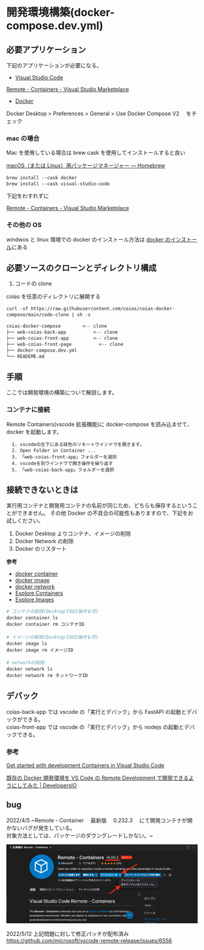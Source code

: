 # 開発環境構築(docker-compose.dev.yml)

## 必要アプリケーション

下記のアプリケーションが必要になる。

- [Visual Studio Code](https://azure.microsoft.com/ja-jp/products/visual-studio-code/)

[Remote - Containers - Visual Studio Marketplace](https://marketplace.visualstudio.com/items?itemName=ms-vscode-remote.remote-containers)

- [Docker](https://www.docker.com/products/docker-desktop)

Docker Desktop > Preferences > General > Use Docker Compose V2 　をチェック

### mac の場合

Mac を使用している場合は brew cask を使用してインストールすると良い

[macOS（または Linux）用パッケージマネージャー — Homebrew](https://brew.sh/index_ja)

```
brew install --cask docker
brew install --cask visual-studio-code
```

下記をわすれずに

[Remote - Containers - Visual Studio Marketplace](https://marketplace.visualstudio.com/items?itemName=ms-vscode-remote.remote-containers)

### その他の OS

windwos と linux 環境での docker のインストール方法は [docker のインストール](./dockerのインストール.md)にある

## 必要ソースのクローンとディレクトリ構成

1. コードの clone

coias を任意のディレクトリに展開する

```
curl -sf https://raw.githubusercontent.com/coias/coias-docker-compose/main/code-clone | sh -s
```

```
coias-docker-compose        <-- clone
├── web-coias-back-app          <-- clone
├── web-coias-front-app         <-- clone
├── web-coias-front-page          <-- clone
├── docker-compose.dev.yml
└── READEME.md
```

## 手順

ここでは開発環境の構築について解説します。

### コンテナに接続

Remote Containers(vscode 拡張機能)に docker-compose を読み込ませて、docker を起動します。

      1. vscodeの左下にある緑色のリモートウインドウを開きます。
      2. Open Folder in Container ...
      3. 「web-coias-front-app」フォルダーを選択
      4. vscodeを別ウインドウで開き操作を繰り返す
      5. 「web-coias-back-app」フォルダーを選択

## 接続できないときは

実行用コンテナと開発用コンテナの名前が同じため、どちらも保存するということができません。
その他 Docker の不具合の可能性もありますので、下記をお試しください。

1. Docker Desktop よりコンテナ、イメージの削除
2. Docker Network の削除
3. Docker のリスタート

**参考**

- [docker container](https://docs.docker.com/engine/reference/commandline/container/)
- [docker image](https://docs.docker.com/engine/reference/commandline/image/)
- [docker network](https://docs.docker.com/engine/reference/commandline/network/)
- [Explore Containers](https://docs.docker.com/desktop/use-desktop/container/)
- [Explore Images](https://docs.docker.com/desktop/use-desktop/images/)

```bash
# コンテナの削除(DesktopでGUI操作も可)
docker container ls
docker container rm コンテナID

# イメージの削除(DesktopでGUI操作も可)
docker image ls
docker image rm イメージID

# networkの削除
docker network ls
docker network rm ネットワークID
```

## デバック

coias-back-app では vscode の「実行とデバック」から FastAPI の起動とデバックができる。  
coias-front-app では vscode の「実行とデバック」から nodejs の起動とデバックできる。

### 参考

[Get started with development Containers in Visual Studio Code](https://code.visualstudio.com/docs/remote/containers-tutorial)

[既存の Docker 開発環境を VS Code の Remote Development で開発できるようにしてみた | DevelopersIO](https://dev.classmethod.jp/articles/add-vs-code-remote-development-settings-to-existing-docker-environment/)

## bug

2022/4/5
~Remote - Container 　最新版　 0.232.3 　にて開発コンテナが開かないバグが発生している。  
対象方法としては、パッケージのダウングレードしかない。~

![image](./image/dev/remote-containers-version.png)

2022/5/12
上記問題に対して修正パッチが配布済み
https://github.com/microsoft/vscode-remote-release/issues/6556
